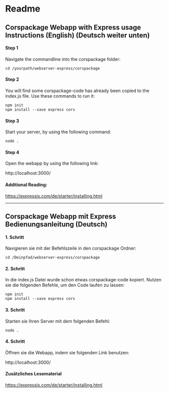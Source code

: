 # Readme

## Corspackage Webapp with Express usage Instructions (English) (Deutsch weiter unten)

#### Step 1

Navigate the commandline into the corspackage folder:

    cd /yourpath/webserver-express/corspackage

#### Step 2

You will find some corspackage-code has already been copied to the index.js file. Use these commands to run it:

    npm init  
    npm install --save express cors

#### Step 3

Start your server, by using the following command:

    node .

#### Step 4

Open the webapp by using the following link: 

http://localhost:3000/

#### Additional Reading:

https://expressjs.com/de/starter/installing.html

---


## Corspackage Webapp mit Express Bedienungsanleitung (Deutsch)

#### 1. Schritt

Navigieren sie mit der Befehlszeile in den corspackage Ordner:

    cd /Deinpfad/webserver-express/corspackage

#### 2. Schritt

In die index.js Datei wurde schon etwas corspackage-code kopiert. Nutzen sie die folgenden Befehle, um den Code laufen zu lassen:

    npm init  
    npm install --save express cors


#### 3. Schritt

Starten sie ihren Server mit dem folgenden Befehl:

    node .


#### 4. Schritt

Öffnen sie die Webapp, indem sie folgenden Link benutzen:

http://localhost:3000/

#### Zusätzliches Lesematerial

https://expressjs.com/de/starter/installing.html
